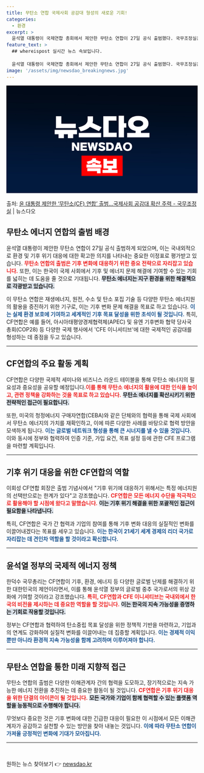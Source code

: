 ```yaml
---
title: 무탄소 연합 국제사회 공감대 형성의 새로운 기회!
categories:
  - 환경
excerpt: >
  윤석열 대통령이 국제연합 총회에서 제안한 무탄소 연합이 27일 공식 출범했다. 국무조정실은 이날 오전 서울 …
feature_text: >
  ## whereispost 실시간 뉴스 속보입니다.

  윤석열 대통령이 국제연합 총회에서 제안한 무탄소 연합이 27일 공식 출범했다. 국무조정실은 이날 오전 서울 …
image: '/assets/img/newsdao_breakingnews.jpg'
---
```


![뉴스다오 속보](/assets/img/newsdao_breakingnews.jpg)

<p>출처: <a href="https://newsdao.kr/2327" rel="dofollow">윤 대통령 제안한 ‘무탄소(CF) 연합’ 출범…국제사회 공감대 확산 주력 - 국무조정실</a> | 뉴스다오</p>

<h2 data-ke-size="size26">무탄소 에너지 연합의 출범 배경</h2>
<p data-ke-size="size16">윤석열 대통령이 제안한 무탄소 연합이 27일 공식 출범하게 되었으며, 이는 국내외적으로 환경 및 기후 위기 대응에 대한 확고한 의지를 나타내는 중요한 이정표로 평가받고 있습니다. <b><span style="color: #ee2323;">무탄소 연합의 출범은 기후 변화에 대응하기 위한 중요 전략으로 자리잡고 있습니다.</span></b> 또한, 이는 한국이 국제 사회에서 기후 및 에너지 문제 해결에 기여할 수 있는 기회를 넓히는 데 도움을 줄 것으로 기대됩니다. <b><span style="background-color: #21538527;">무탄소 에너지는 지구 환경을 위한 해결책으로 각광받고 있습니다.</span></b> </p>
<p data-ke-size="size16">이 무탄소 연합은 재생에너지, 원전, 수소 및 탄소 포집 기술 등 다양한 무탄소 에너지원의 활용을 증진하기 위한 기구로, 이는 기후 변화 문제 해결을 목표로 하고 있습니다. <b><span style="color: #1a5490;">이는 실제 환경 보호에 기여하고 세계적인 기후 목표 달성을 위한 초석이 될 것입니다.</span></b> 특히, CF연합은 예를 들어, 아시아태평양경제협력체(APEC) 및 유엔 기후변화 협약 당사국 총회(COP28) 등 다양한 국제 행사에서 'CFE 이니셔티브'에 대한 국제적인 공감대를 형성하는 데 중점을 두고 있습니다.</p>

<hr>

<h2 data-ke-size="size26">CF연합의 주요 활동 계획</h2>
<p data-ke-size="size16">CF연합은 다양한 국제적 세미나와 비즈니스 라운드 테이블을 통해 무탄소 에너지의 필요성과 중요성을 공유할 예정입니다.<b><span style="color: #ee2323;">이를 통해 무탄소 에너지의 활용에 대한 인식을 높이고, 관련 정책을 강화하는 것을 목표로 하고 있습니다.</span></b> <b><span style="background-color: #21538527;">무탄소 에너지를 확산시키기 위한 전략적인 접근이 필요합니다.</span></b></p>
<p data-ke-size="size16">또한, 미국의 청정에너지 구매자연합(CEBA)와 같은 단체와의 협력을 통해 국제 사회에서 무탄소 에너지의 가치를 재확인하고, 이에 따른 다양한 사례를 바탕으로 협력 방안을 모색하게 됩니다. <b><span style="color: #1a5490;">이는 글로벌 네트워크 형성을 통해 큰 시너지를 낼 수 있을 것입니다.</span></b> 이와 동시에 정부와 협력하여 인증 기준, 가입 요건, 목표 설정 등에 관한 CFE 프로그램을 마련할 계획입니다.</p>

<hr>

<h2 data-ke-size="size26">기후 위기 대응을 위한 CF연합의 역할</h2>
<p data-ke-size="size16">이회성 CF연합 회장은 출범 기념사에서 "기후 위기에 대응하기 위해서는 특정 에너지원의 선택만으로는 한계가 있다"고 강조했습니다. <b><span style="color: #ee2323;">CF연합은 모든 에너지 수단을 적극적으로 활용해야 할 시점에 왔다고 말했습니다.</span></b> <b><span style="background-color: #21538527;">이는 기후 위기 해결을 위한 포괄적인 접근이 필요함을 나타냅니다.</span></b></p>
<p data-ke-size="size16">특히, CF연합은 국가 간 협력과 기업의 참여를 통해 기후 변화 대응의 실질적인 변화를 이끌어내겠다는 목표를 세우고 있습니다. <b><span style="color: #1a5490;">이는 한국이 21세기 세계 경제의 리더 국가로 자리잡는 데 견인차 역할을 할 것이라고 확신합니다.</span></b></p>

<hr>

<h2 data-ke-size="size26">윤석열 정부의 국제적 에너지 정책</h2>
<p data-ke-size="size16">한덕수 국무총리는 CF연합이 기후, 환경, 에너지 등 다양한 글로벌 난제를 해결하기 위한 대한민국의 제언이라면서, 이를 통해 윤석열 정부의 글로벌 중추 국가로서의 위상 강화에 기여할 것이라고 강조했습니다. <b><span style="color: #ee2323;">특히, CF연합과 CFE 이니셔티브는 국내외에서 한국의 비전을 제시하는 데 중요한 역할을 할 것입니다.</span></b> <b><span style="background-color: #21538527;">이는 한국의 지속 가능성을 증명하는 기회로 작용할 것입니다.</span></b></p>
<p data-ke-size="size16">정부는 CF연합과 협력하여 탄소중립 목표 달성을 위한 정책적 기반을 마련하고, 기업과의 연계도 강화하여 실질적 변화를 이끌어내는 데 집중할 계획입니다. <b><span style="color: #1a5490;">이는 경제적 이익뿐만 아니라 환경적 지속 가능성을 함께 고려하며 이루어져야 합니다.</span></b></p>

<hr>

<h2 data-ke-size="size26">무탄소 연합을 통한 미래 지향적 접근</h2>
<p data-ke-size="size16">무탄소 연합의 출범은 다양한 이해관계자 간의 협력을 도모하고, 장기적으로는 지속 가능한 에너지 전환을 추진하는 데 중요한 활동이 될 것입니다. <b><span style="color: #ee2323;">CF연합은 기후 위기 대응을 위한 단결의 아이콘이 될 것입니다.</span></b> <b><span style="background-color: #21538527;">모든 국가와 기업이 함께 협력할 수 있는 플랫폼 역할을 능동적으로 수행해야 합니다.</span></b></p>
<p data-ke-size="size16">무엇보다 중요한 것은 기후 변화에 대한 긴급한 대응이 필요한 이 시점에서 모든 이해관계자가 공감하고 실천할 수 있는 방안을 찾아 내놓는 것입니다. <b><span style="color: #1a5490;">이에 따라 무탄소 연합이 가져올 긍정적인 변화에 기대가 모아집니다.</span></b></p>
  
<hr>

<p data-ke-size="size16">&nbsp;</p> 

원하는 뉴스 찾아보기 👉 <a href="https://newsdao.kr" rel="dofollow">newsdao.kr</a>


